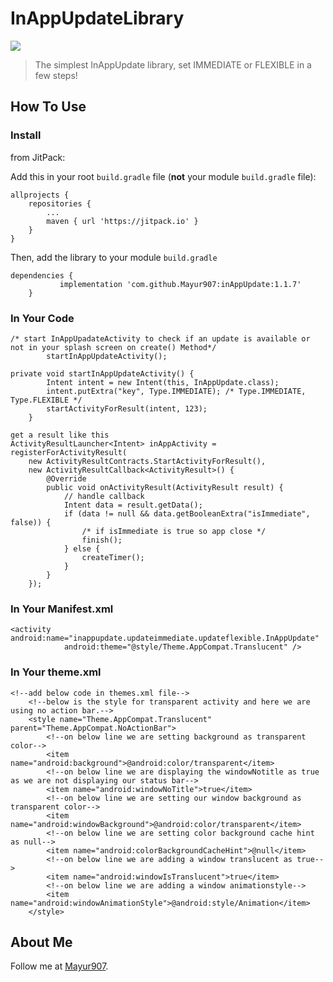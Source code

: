 # InAppUpdateLibrary
[![](https://jitpack.io/v/Mayur907/inAppUpdate.svg)](https://jitpack.io/#Mayur907/inAppUpdate)

>The simplest InAppUpdate library, set IMMEDIATE or FLEXIBLE in a few steps!
 

## How To Use
### Install
from JitPack:

Add this in your root `build.gradle` file (**not** your module `build.gradle` file):
```
allprojects {
    repositories {
        ...
        maven { url 'https://jitpack.io' }
    }
}

```
Then, add the library to your module `build.gradle`
```
dependencies {
	       implementation 'com.github.Mayur907:inAppUpdate:1.1.7'
	}
```

### In Your Code
```
/* start InAppUpadateActivity to check if an update is available or not in your splash screen on create() Method*/
        startInAppUpdateActivity();
	
private void startInAppUpdateActivity() {
        Intent intent = new Intent(this, InAppUpdate.class);
        intent.putExtra("key", Type.IMMEDIATE); /* Type.IMMEDIATE, Type.FLEXIBLE */
        startActivityForResult(intent, 123);
    }

get a result like this
ActivityResultLauncher<Intent> inAppActivity = registerForActivityResult(
    new ActivityResultContracts.StartActivityForResult(),
    new ActivityResultCallback<ActivityResult>() {
        @Override
        public void onActivityResult(ActivityResult result) {
            // handle callback
            Intent data = result.getData();
            if (data != null && data.getBooleanExtra("isImmediate", false)) {
                /* if isImmediate is true so app close */
                finish();
            } else {
                createTimer();
            }
        }
    });
```

### In Your Manifest.xml
```
<activity android:name="inappupdate.updateimmediate.updateflexible.InAppUpdate"
            android:theme="@style/Theme.AppCompat.Translucent" />
```	

### In Your theme.xml
```
<!--add below code in themes.xml file-->
    <!--below is the style for transparent activity and here we are using no action bar.-->
    <style name="Theme.AppCompat.Translucent" parent="Theme.AppCompat.NoActionBar">
        <!--on below line we are setting background as transparent color-->
        <item name="android:background">@android:color/transparent</item>
        <!--on below line we are displaying the windowNotitle as true as we are not displaying our status bar-->
        <item name="android:windowNoTitle">true</item>
        <!--on below line we are setting our window background as transparent color-->
        <item name="android:windowBackground">@android:color/transparent</item>
        <!--on below line we are setting color background cache hint as null-->
        <item name="android:colorBackgroundCacheHint">@null</item>
        <!--on below line we are adding a window translucent as true-->
        <item name="android:windowIsTranslucent">true</item>
        <!--on below line we are adding a window animationstyle-->
        <item name="android:windowAnimationStyle">@android:style/Animation</item>
    </style>
```

## About Me
Follow me at [Mayur907](https://github.com/Mayur907).

